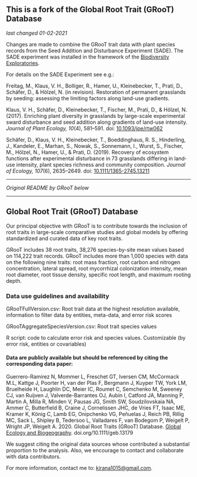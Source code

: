 

## This is a fork of the **Global Root Trait (GRooT) Database** 

*last changed 01-02-2021*

Changes are made to combine the GRooT trait data with plant species records 
from the Seed Addition and Disturbance Experiment (SADE).
The SADE experiment was installed in the framework 
of the [Biodiversity Exploratories](https://www.biodiversity-exploratories.de/).

For details on the SADE Experiment see e.g.:

Freitag, M., Klaus, V. H., Bolliger, R., Hamer, U., Kleinebecker, T., Prati, D., Schäfer, D., & Hölzel, N. (in revision).
Restoration of permanent grasslands by seeding: assessing the limiting factors along land-use gradients.

Klaus, V. H., Schäfer, D., Kleinebecker, T., Fischer, M., Prati, D., & Hölzel, N. (2017). 
Enriching plant diversity in grasslands by large-scale experimental sward disturbance 
and seed addition along gradients of land-use intensity. 
*Journal of Plant Ecology, 10*(4), 581–591. 
doi: [10.1093/jpe/rtw062](https://doi.org/10.1093/jpe/rtw062)

Schäfer, D., Klaus, V. H., Kleinebecker, T., Boeddinghaus, R. S., Hinderling, J., Kandeler, E., Marhan, S.,
Nowak, S., Sonnemann, I., Wurst, S., Fischer, M., Hölzel, N., Hamer, U., & Prati, D. (2019). 
Recovery of ecosystem functions after experimental disturbance in 73 grasslands 
differing in land‐use intensity, plant species richness and community composition. 
*Journal of Ecology, 107*(6), 2635–2649. 
doi: [10.1111/1365-2745.13211](https://doi.org/10.1111/1365-2745.13211)



--- 

*Original README by GRooT below*

---

## Global Root Trait (GRooT) Database

Our principal objective with GRooT is to contribute towards the inclusion of root traits in large-scale comparative studies and global models by offering standardized and curated data of key root traits.

GRooT includes 38 root traits, 38,276 species-by-site mean values based on 114,222 trait records. GRooT includes more than 1,000 species with data on the following nine traits: root mass fraction, root carbon and nitrogen concentration, lateral spread, root mycorrhizal colonization intensity, mean root diameter, root tissue density, specific root length, and maximum rooting depth.


<h3>Data use guidelines and availability</h3>

GRooTFullVersion.csv: Root trait data at the highest resolution available, information to filter data by entities, meta-data, and error risk scores

GRooTAggregateSpeciesVersion.csv: Root trait species values

R script: code to calculate error risk and species values. Customizable (by error risk, entities or covariables)


<h4>Data are publicly available but should be referenced by citing the corresponding data paper:</h4>

Guerrero-Ramirez N, Mommer L, Freschet GT, Iversen CM, McCormack M.L, Kattge J, Poorter H, van der Plas F, Bergmann J, Kuyper TW, York LM, Bruelheide H, Laughlin DC, Meier IC, Roumet C, Semchenko M, Sweeney CJ, van Ruijven J, Valverde-Barrantes OJ, Aubin I, Catford JA, Manning P, Martin A, Milla R, Minden V, Pausas JG, Smith SW, Soudzilovskaia NA, Ammer C, Butterfield B, Craine J, Cornelissen JHC, de Vries FT, Isaac ME, Kramer K, König C, Lamb EG, Onipchenko VG, Peñuelas J, Reich PB, Rillig MC, Sack L, Shipley B, Tedersoo L, Valladares F, van Bodegom P, Weigelt P, Wright JP, Weigelt A. 2020. Global Root Traits (GRooT) Database. [Global Ecology and Biogeography](https://onlinelibrary.wiley.com/doi/full/10.1111/geb.13179). doi.org/10.1111/geb.13179  


We suggest citing the original data sources whose contributed a substantial proportion to the analysis. Also, we encourage to contact and collaborate with data contributors.

For more information, contact me to: kirana1015@gmail.com.
